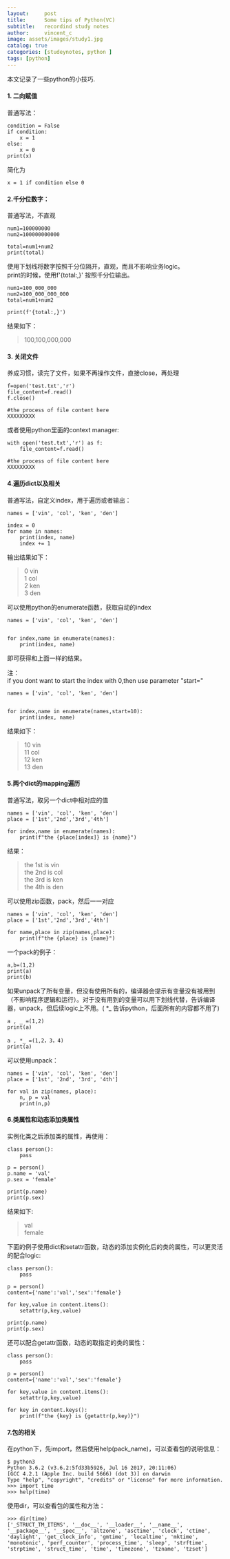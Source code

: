 ```yaml
---
layout:     post
title:      Some tips of Python(VC)
subtitle:   recordind study notes
author:     vincent_c
image: assets/images/study1.jpg
catalog: true
categories: [studeynotes, python ]
tags: [python]
--- 
```

本文记录了一些python的小技巧.

#### 1. 二向赋值
普通写法：

```
condition = False
if condition:
    x = 1
else:
    x = 0
print(x)
```

简化为

```
x = 1 if condition else 0
```

#### 2.千分位数字：

普通写法，不直观

```
num1=100000000
num2=100000000000

total=num1+num2
print(total)
```

使用下划线将数字按照千分位隔开，直观，而且不影响业务logic。  
print的时候，使用f'{total:,}'  按照千分位输出。

```
num1=100_000_000
num2=100_000_000_000
total=num1+num2

print(f'{total:,}')
```

结果如下：

>100,100,000,000  


#### 3. 关闭文件
养成习惯，读完了文件，如果不再操作文件，直接close，再处理

```
f=open('test.txt','r')
file_content=f.read()
f.close()

#the process of file content here
XXXXXXXXX
```
或者使用python里面的context manager:

```
with open('test.txt','r') as f:
	file_content=f.read()

#the process of file content here
XXXXXXXXX
```

#### 4.遍历dict以及相关

普通写法，自定义index，用于遍历或者输出：

```
names = ['vin', 'col', 'ken', 'den']

index = 0
for name in names:
    print(index, name)
    index += 1
```

输出结果如下：

> 0 vin  
> 1 col  
> 2 ken  
> 3 den  


可以使用python的enumerate函数，获取自动的index

```
names = ['vin', 'col', 'ken', 'den']


for index,name in enumerate(names):
    print(index, name)
```
即可获得和上面一样的结果。

注：  
if you dont want to start the index with 0,then use parameter "start="

```
names = ['vin', 'col', 'ken', 'den']


for index,name in enumerate(names,start=10):
    print(index, name)
```

结果如下：

> 10 vin  
> 11 col  
> 12 ken  
> 13 den  


#### 5.两个dict的mapping遍历

普通写法，取另一个dict中相对应的值  

```
names = ['vin', 'col', 'ken', 'den']
place = ['1st','2nd','3rd','4th']

for index,name in enumerate(names):
    print(f"the {place[index]} is {name}")
```
结果：
> the 1st is vin  
> the 2nd is col  
> the 3rd is ken  
> the 4th is den  


可以使用zip函数，pack，然后一一对应

```
names = ['vin', 'col', 'ken', 'den']
place = ['1st','2nd','3rd','4th']

for name,place in zip(names,place):
    print(f"the {place} is {name}")
```

一个pack的例子：

```
a,b=(1,2)
print(a)
print(b)
```

如果unpack了所有变量，但没有使用所有的，编译器会提示有变量没有被用到（不影响程序逻辑和运行）。对于没有用到的变量可以用下划线代替，告诉编译器，unpack，但后续logic上不用。( *_ 告诉python，后面所有的内容都不用了)

```
a , _ =(1,2)
print(a)

a , *_ =(1,2，3，4)
print(a)
```

可以使用unpack：

```
names = ['vin', 'col', 'ken', 'den']
place = ['1st', '2nd', '3rd', '4th']

for val in zip(names, place):
    n, p = val
    print(n,p)
```


#### 6.类属性和动态添加类属性

实例化类之后添加类的属性，再使用：

```
class person():
    pass

p = person()
p.name = 'val'
p.sex = 'female'

print(p.name)
print(p.sex)
```
结果如下:
> val  
> female  



下面的例子使用dict和setattr函数，动态的添加实例化后的类的属性，可以更灵活的配合logic:

```
class person():
    pass

p = person()
content={'name':'val','sex':'female'}

for key,value in content.items():
    setattr(p,key,value)

print(p.name)
print(p.sex)
```

还可以配合getattr函数，动态的取指定的类的属性：

```
class person():
    pass

p = person()
content={'name':'val','sex':'female'}

for key,value in content.items():
    setattr(p,key,value)

for key in content.keys():
    print(f"the {key} is {getattr(p,key)}")
```

#### 7.包的相关

在python下，先import，然后使用help(pack_name)，可以查看包的说明信息：

```
$ python3
Python 3.6.2 (v3.6.2:5fd33b5926, Jul 16 2017, 20:11:06) 
[GCC 4.2.1 (Apple Inc. build 5666) (dot 3)] on darwin
Type "help", "copyright", "credits" or "license" for more information.
>>> import time
>>> help(time)
```
使用dir，可以查看包的属性和方法：

```
>>> dir(time)
['_STRUCT_TM_ITEMS', '__doc__', '__loader__', '__name__', '__package__', '__spec__', 'altzone', 'asctime', 'clock', 'ctime', 'daylight', 'get_clock_info', 'gmtime', 'localtime', 'mktime', 'monotonic', 'perf_counter', 'process_time', 'sleep', 'strftime', 'strptime', 'struct_time', 'time', 'timezone', 'tzname', 'tzset']
```


